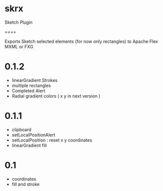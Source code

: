 skrx
====

Sketch Plugin

====

Exports Sketch selected elements (for now only rectangles) to Apache Flex MXML or FXG

# 0.1.2
- linearGradient Strokes 
- multiple rectangles
- Completed Alert
- Radial gradient colors ( x y in next version )

# 0.1.1
- clipboard
- setLocalPositionAlert
- setLocalPosition : reset x y coordinates
- linearGradient fill

# 0.1
-  coordinates
-  fill and stroke